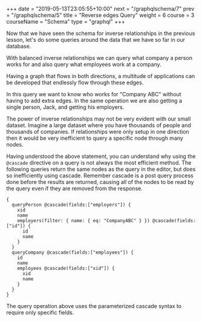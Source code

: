 +++
date = "2019-05-13T23:05:55+10:00"
next = "/graphqlschema/7"
prev = "/graphqlschema/5"
title = "Reverse edges Query"
weight = 6
course = 3
courseName = "Schema"
type = "graphql"
+++

Now that we have seen the schema for inverse relationships in the previous
lesson, let's do some queries around the data that we have so far in our
database.

With balanced inverse relationships we can query what company a person works for
and also query what employees work at a company.

Having a graph that flows in both directions, a multitude of applications can be
developed that endlessly flow through these edges.

In this query we want to know who works for "Company ABC" without having to add
extra edges. In the same operation we are also getting a single person, Jack,
and getting his employers.

The power of inverse relationships may not be very evident with our small
dataset. Imagine a large dataset where you have thousands of people and
thousands of companies. If relationships were only setup in one direction then
it would be very inefficient to query a specific node through many nodes.

Having understood the above statement, you can understand why using the
`@cascade` directive on a query is not always the most efficient method. The
following queries return the same nodes as the query in the editor, but does so
inefficiently using cascade. Remember cascade is a post query process done
before the results are returned, causing all of the nodes to be read by the
query even if they are removed from the response.

```
{
  queryPerson @cascade(fields:["employers"]) {
    xid
    name
    employers(filter: { name: { eq: "CompanyABC" } }) @cascade(fields:["id"]) {
      id
      name
    }
  }
  queryCompany @cascade(fields:["employees"]) {
    id
    name
    employees @cascade(fields:["xid"]) {
      xid
      name
    }
  }
}
```

The query operation above uses the parameterized cascade syntax to require only
specific fields.

